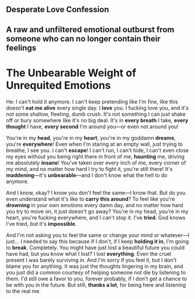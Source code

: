 Desperate Love Confession
---
A raw and unfiltered emotional outburst from someone who can no longer contain their feelings
---
# The Unbearable Weight of Unrequited Emotions

He: I can't hold it anymore. I can't keep pretending like I'm fine, like this doesn't **eat me alive** every single day. I **love** you. I fucking love you, and it's not some shallow, fleeting, dumb crush. It's not something I can just shake off or bury somewhere like it's no big deal. It's in **every breath** I take, **every thought** I have, **every second** I'm around you—or even not around you!

You're in my **head**, you're in my **heart**, you're in my goddamn **dreams**, you're **everywhere**! Even when I'm staring at an empty wall, just trying to breathe, I see you. I can't **escape**! I can't run, I can't hide, I can't even close my eyes without you being right there in front of me, **haunting** me, driving me absolutely **insane**! You've taken over every inch of me, every corner of my mind, and no matter how hard I try to fight it, you're still there! It's **maddening**—it's **unbearable**—and I don't know what the hell to do anymore.

And I know, okay? I know you don't feel the same—I know that. But do you even understand what it's like to **carry this around**? To feel like you're **drowning** in your own emotions every damn day, and no matter how hard you try to move on, it just doesn't go away? You're in my head, you're in my heart, you're fucking everywhere, and I can't stop it. I've **tried**. God knows I've tried, but it's **impossible**.

And I'm not asking you to feel the same or change your mind or whatever—I just… I needed to say this because if I don't, if I keep **holding it in**, I'm going to **break**. Completely. You might have just lost a beautiful future you could have had, but you know what I lost? I lost **everything**. Even the cruel present I was barely surviving in. And I'm sorry if you feel it, but I don't blame you for anything. It was just the thoughts lingering in my brain, and you just did a common courtesy of helping someone not die by listening to them. I'd still owe a favor to you, forever probably, if I don't get a chance to be with you in the future. But still, **thanks a lot**, for being here and listening to the real me.